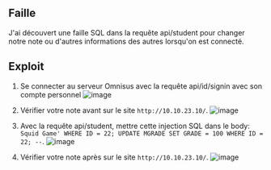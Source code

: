 ## Faille
J'ai découvert une faille SQL dans la requête api/student pour changer notre note ou d'autres informations des autres lorsqu'on est connecté.

## Exploit
1. Se connecter au serveur Omnisus avec la requête api/id/signin avec son compte personnel
![image](https://github.com/user-attachments/assets/a61fb231-7205-4a8e-890d-19f1a790f605)
2. Vérifier votre note avant sur le site `http://10.10.23.10/`.
![image](https://github.com/user-attachments/assets/488b1922-fa6f-4b9e-a217-28f150c235ca)

3. Avec la requête api/student, mettre cette injection SQL dans le body: `Squid Game' WHERE ID = 22; UPDATE MGRADE SET GRADE = 100 WHERE ID = 22; --`.
![image](https://github.com/user-attachments/assets/53ce31b8-353b-43c8-8885-ed12d8e9a193)
4. Vérifier votre note après sur le site `http://10.10.23.10/`.
![image](https://github.com/user-attachments/assets/b901bd87-4e76-4a5f-92f1-90f55311b877)
